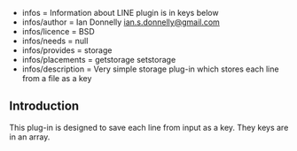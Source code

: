 - infos = Information about LINE plugin is in keys below
- infos/author = Ian Donnelly <ian.s.donnelly@gmail.com>
- infos/licence = BSD
- infos/needs = null
- infos/provides = storage
- infos/placements = getstorage setstorage
- infos/description = Very simple storage plug-in which stores each line from a file as a key

## Introduction ##

This plug-in is designed to save each line from input as a key. They
keys are in an array.
